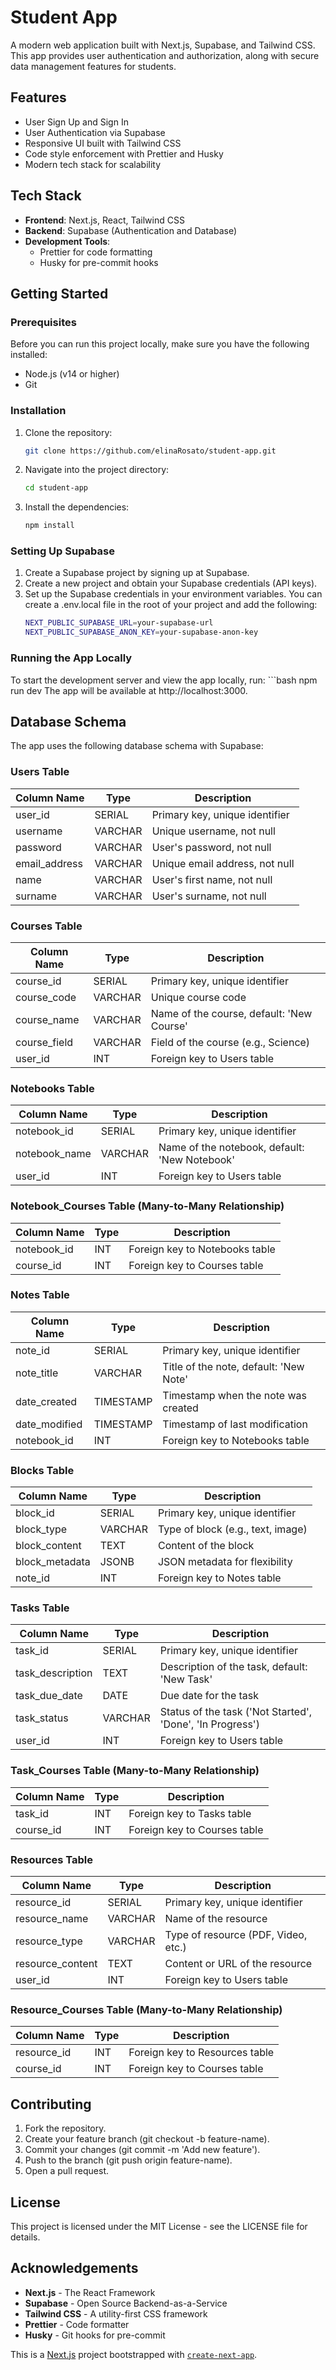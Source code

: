 # Student App

A modern web application built with Next.js, Supabase, and Tailwind CSS. This app provides user authentication and authorization, along with secure data management features for students.

## Features

- User Sign Up and Sign In
- User Authentication via Supabase
- Responsive UI built with Tailwind CSS
- Code style enforcement with Prettier and Husky
- Modern tech stack for scalability

## Tech Stack

- **Frontend**: Next.js, React, Tailwind CSS
- **Backend**: Supabase (Authentication and Database)
- **Development Tools**:
  - Prettier for code formatting
  - Husky for pre-commit hooks

## Getting Started

### Prerequisites

Before you can run this project locally, make sure you have the following installed:

- Node.js (v14 or higher)
- Git

### Installation

1. Clone the repository:

   ```bash
   git clone https://github.com/elinaRosato/student-app.git

2. Navigate into the project directory:

   ```bash
   cd student-app

3. Install the dependencies:

   ```bash
   npm install

### Setting Up Supabase
1. Create a Supabase project by signing up at Supabase.
2. Create a new project and obtain your Supabase credentials (API keys).
3. Set up the Supabase credentials in your environment variables. You can create a .env.local file in the root of your project and add the following:
    ```bash
    NEXT_PUBLIC_SUPABASE_URL=your-supabase-url
    NEXT_PUBLIC_SUPABASE_ANON_KEY=your-supabase-anon-key

### Running the App Locally
To start the development server and view the app locally, run:
    ```bash
    npm run dev
The app will be available at http://localhost:3000.

## Database Schema

The app uses the following database schema with Supabase:

### Users Table
| Column Name     | Type     | Description                          |
|-----------------|----------|--------------------------------------|
| user_id         | SERIAL   | Primary key, unique identifier       |
| username        | VARCHAR  | Unique username, not null            |
| password        | VARCHAR  | User's password, not null            |
| email_address   | VARCHAR  | Unique email address, not null       |
| name            | VARCHAR  | User's first name, not null          |
| surname         | VARCHAR  | User's surname, not null             |

### Courses Table
| Column Name     | Type     | Description                          |
|-----------------|----------|--------------------------------------|
| course_id       | SERIAL   | Primary key, unique identifier       |
| course_code     | VARCHAR  | Unique course code                   |
| course_name     | VARCHAR  | Name of the course, default: 'New Course'|
| course_field    | VARCHAR  | Field of the course (e.g., Science)  |
| user_id         | INT      | Foreign key to Users table           |

### Notebooks Table
| Column Name     | Type     | Description                          |
|-----------------|----------|--------------------------------------|
| notebook_id     | SERIAL   | Primary key, unique identifier       |
| notebook_name   | VARCHAR  | Name of the notebook, default: 'New Notebook' |
| user_id         | INT      | Foreign key to Users table           |

### Notebook_Courses Table (Many-to-Many Relationship)
| Column Name     | Type     | Description                          |
|-----------------|----------|--------------------------------------|
| notebook_id     | INT      | Foreign key to Notebooks table       |
| course_id       | INT      | Foreign key to Courses table         |

### Notes Table
| Column Name     | Type     | Description                          |
|-----------------|----------|--------------------------------------|
| note_id         | SERIAL   | Primary key, unique identifier       |
| note_title      | VARCHAR  | Title of the note, default: 'New Note'|
| date_created    | TIMESTAMP| Timestamp when the note was created  |
| date_modified   | TIMESTAMP| Timestamp of last modification       |
| notebook_id     | INT      | Foreign key to Notebooks table       |

### Blocks Table
| Column Name     | Type     | Description                          |
|-----------------|----------|--------------------------------------|
| block_id        | SERIAL   | Primary key, unique identifier       |
| block_type      | VARCHAR  | Type of block (e.g., text, image)    |
| block_content   | TEXT     | Content of the block                 |
| block_metadata  | JSONB    | JSON metadata for flexibility        |
| note_id         | INT      | Foreign key to Notes table           |

### Tasks Table
| Column Name     | Type     | Description                          |
|-----------------|----------|--------------------------------------|
| task_id         | SERIAL   | Primary key, unique identifier       |
| task_description| TEXT     | Description of the task, default: 'New Task' |
| task_due_date   | DATE     | Due date for the task                |
| task_status     | VARCHAR  | Status of the task ('Not Started', 'Done', 'In Progress') |
| user_id         | INT      | Foreign key to Users table           |

### Task_Courses Table (Many-to-Many Relationship)
| Column Name     | Type     | Description                          |
|-----------------|----------|--------------------------------------|
| task_id         | INT      | Foreign key to Tasks table          |
| course_id       | INT      | Foreign key to Courses table         |

### Resources Table
| Column Name     | Type     | Description                          |
|-----------------|----------|--------------------------------------|
| resource_id     | SERIAL   | Primary key, unique identifier       |
| resource_name   | VARCHAR  | Name of the resource                 |
| resource_type   | VARCHAR  | Type of resource (PDF, Video, etc.)  |
| resource_content| TEXT     | Content or URL of the resource       |
| user_id         | INT      | Foreign key to Users table           |

### Resource_Courses Table (Many-to-Many Relationship)
| Column Name     | Type     | Description                          |
|-----------------|----------|--------------------------------------|
| resource_id     | INT      | Foreign key to Resources table       |
| course_id       | INT      | Foreign key to Courses table         |

## Contributing
1. Fork the repository.
2. Create your feature branch (git checkout -b feature-name).
3. Commit your changes (git commit -m 'Add new feature').
4. Push to the branch (git push origin feature-name).
5. Open a pull request.

## License
This project is licensed under the MIT License - see the LICENSE file for details.

## Acknowledgements
- **Next.js** - The React Framework
- **Supabase** - Open Source Backend-as-a-Service
- **Tailwind CSS** - A utility-first CSS framework
- **Prettier** - Code formatter
- **Husky** - Git hooks for pre-commit

This is a [Next.js](https://nextjs.org) project bootstrapped with [`create-next-app`](https://nextjs.org/docs/app/api-reference/cli/create-next-app).
